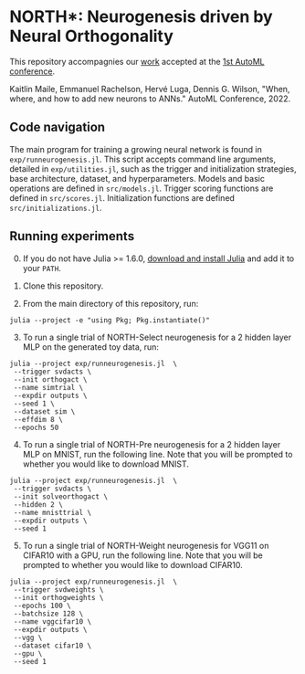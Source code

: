 # NORTH*: Neurogenesis driven by Neural Orthogonality 
This repository accompagnies our [work](https://openreview.net/attachment?id=SWOg-arIg9&name=main_paper_and_supplementary_material) accepted at the [1st AutoML conference](https://automl.cc).

Kaitlin Maile, Emmanuel Rachelson, Hervé Luga, Dennis G. Wilson, "When, where, and how to add new neurons to ANNs." AutoML Conference, 2022. 

## Code navigation
The main program for training a growing neural network is found in `exp/runneurogenesis.jl`. This script accepts command line arguments, detailed in `exp/utilities.jl`, such as the trigger and initialization strategies, base architecture, dataset, and hyperparameters. Models and basic operations are defined in `src/models.jl`. Trigger scoring functions are defined in `src/scores.jl`. Initialization functions are defined `src/initializations.jl`.

## Running experiments

0. If you do not have Julia >= 1.6.0, [download and install Julia](https://julialang.org/downloads/) and add it to your `PATH`.

1. Clone this repository.

2. From the main directory of this repository, run: 
```
julia --project -e "using Pkg; Pkg.instantiate()"
```

3. To run a single trial of NORTH-Select neurogenesis for a 2 hidden layer MLP on the generated toy data, run:
```
julia --project exp/runneurogenesis.jl  \
 --trigger svdacts \
 --init orthogact \
 --name simtrial \
 --expdir outputs \
 --seed 1 \
 --dataset sim \
 --effdim 8 \
 --epochs 50
```

4. To run a single trial of NORTH-Pre neurogenesis for a 2 hidden layer MLP on MNIST, run the following line. Note that you will be prompted to whether you would like to download MNIST.
```
julia --project exp/runneurogenesis.jl  \
 --trigger svdacts \
 --init solveorthogact \
 --hidden 2 \
 --name mnisttrial \
 --expdir outputs \
 --seed 1 
```

5. To run a single trial of NORTH-Weight neurogenesis for VGG11 on CIFAR10 with a GPU, run the following line. Note that you will be prompted to whether you would like to download CIFAR10.
```
julia --project exp/runneurogenesis.jl  \
 --trigger svdweights \
 --init orthogweights \
 --epochs 100 \
 --batchsize 128 \
 --name vggcifar10 \
 --expdir outputs \
 --vgg \
 --dataset cifar10 \
 --gpu \
 --seed 1
```
